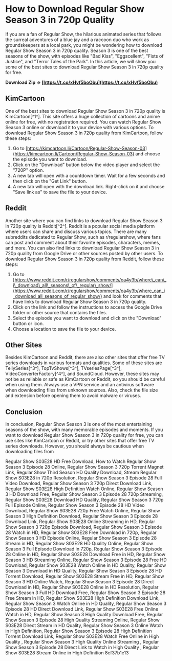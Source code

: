 # How to Download Regular Show Season 3 in 720p Quality
 
If you are a fan of Regular Show, the hilarious animated series that follows the surreal adventures of a blue jay and a raccoon duo who work as groundskeepers at a local park, you might be wondering how to download Regular Show Season 3 in 720p quality. Season 3 is one of the best seasons of the show, with episodes like "Bad Kiss", "Eggscellent", "Fists of Justice", and "Terror Tales of the Park". In this article, we will show you some of the best sites to download Regular Show Season 3 in 720p quality for free.
 
**Download Zip ⇒ [https://t.co/xHvf5boObu](https://t.co/xHvf5boObu)**


 
## KimCartoon
 
One of the best sites to download Regular Show Season 3 in 720p quality is KimCartoon[^1^]. This site offers a huge collection of cartoons and anime online for free, with no registration required. You can watch Regular Show Season 3 online or download it to your device with various options. To download Regular Show Season 3 in 720p quality from KimCartoon, follow these steps:
 
1. Go to [https://kimcartoon.li/Cartoon/Regular-Show-Season-03](https://kimcartoon.li/Cartoon/Regular-Show-Season-03) and choose the episode you want to download.
2. Click on the "Download" button below the video player and select the "720P" option.
3. A new tab will open with a countdown timer. Wait for a few seconds and then click on the "Get Link" button.
4. A new tab will open with the download link. Right-click on it and choose "Save link as" to save the file to your device.

## Reddit
 
Another site where you can find links to download Regular Show Season 3 in 720p quality is Reddit[^2^]. Reddit is a popular social media platform where users can share and discuss various topics. There are many subreddits dedicated to Regular Show, such as r/regularshow, where fans can post and comment about their favorite episodes, characters, memes, and more. You can also find links to download Regular Show Season 3 in 720p quality from Google Drive or other sources posted by other users. To download Regular Show Season 3 in 720p quality from Reddit, follow these steps:

1. Go to [https://www.reddit.com/r/regularshow/comments/oa4y3b/where\_can\_i\_download\_all\_seasons\_of\_regular\_show/](https://www.reddit.com/r/regularshow/comments/oa4y3b/where_can_i_download_all_seasons_of_regular_show/) and look for comments that have links to download Regular Show Season 3 in 720p quality.
2. Click on the link and follow the instructions to access the Google Drive folder or other source that contains the files.
3. Select the episode you want to download and click on the "Download" button or icon.
4. Choose a location to save the file to your device.

## Other Sites
 
Besides KimCartoon and Reddit, there are also other sites that offer free TV series downloads in various formats and qualities. Some of these sites are TellySeries[^3^], TopTvShows[^3^], TVseriesPage[^3^], VideoConverterFactory[^4^], and SoundCloud. However, these sites may not be as reliable or safe as KimCartoon or Reddit, so you should be careful when using them. Always use a VPN service and an antivirus software when downloading files from unknown sources. Also, check the file size and extension before opening them to avoid malware or viruses.
 
## Conclusion
 
In conclusion, Regular Show Season 3 is one of the most entertaining seasons of the show, with many memorable episodes and moments. If you want to download Regular Show Season 3 in 720p quality for free, you can use sites like KimCartoon or Reddit, or try other sites that offer free TV series downloads. However, you should always be cautious when downloading files from
 
Regular Show S03E28 HD Free Download,  How to Watch Regular Show Season 3 Episode 28 Online,  Regular Show Season 3 720p Torrent Magnet Link,  Regular Show Third Season HD Quality Download,  Stream Regular Show S03E28 in 720p Resolution,  Regular Show Season 3 Episode 28 Full Video Download,  Regular Show Season 3 720p Direct Download Link,  Regular Show S03E28 High Definition Watch Online,  Regular Show Season 3 HD Download Free,  Regular Show Season 3 Episode 28 720p Streaming,  Regular Show S03E28 Download HD Quality,  Regular Show Season 3 720p Full Episode Online,  Regular Show Season 3 Episode 28 HD Video Download,  Regular Show S03E28 720p Free Watch Online,  Regular Show Season 3 High Definition Download,  Regular Show Season 3 Episode 28 Download Link,  Regular Show S03E28 Online Streaming in HD,  Regular Show Season 3 720p Episode Download,  Regular Show Season 3 Episode 28 Watch in HD,  Regular Show S03E28 Free Download in 720p,  Regular Show Season 3 HD Episode Online,  Regular Show Season 3 Episode 28 Stream in HD,  Regular Show S03E28 HD Quality Online,  Regular Show Season 3 Full Episode Download in 720p,  Regular Show Season 3 Episode 28 Online in HD,  Regular Show S03E28 Download Free in HD,  Regular Show Season 3 HD Streaming Online,  Regular Show Season 3 Episode 28 Free HD Download,  Regular Show S03E28 Watch Online in HD Quality,  Regular Show Season 3 Download in HD Quality,  Regular Show Season 3 Episode 28 HD Torrent Download,  Regular Show S03E28 Stream Free in HD,  Regular Show Season 3 HD Online Watch,  Regular Show Season 3 Episode 28 Direct Download in HD,  Regular Show S03E28 Online in HD Resolution,  Regular Show Season 3 Full HD Download Free,  Regular Show Season 3 Episode 28 Free Stream in HD,  Regular Show S03E28 High Definition Download Link,  Regular Show Season 3 Watch Online in HD Quality,  Regular Show Season 3 Episode 28 HD Direct Download Link,  Regular Show S03E28 Free Online Watch in HD,  Regular Show Season 3 High Quality Download Free,  Regular Show Season 3 Episode 28 High Quality Streaming Online,  Regular Show S03E28 Direct Stream in HD Quality,  Regular Show Season 3 Online Watch in High Definition,  Regular Show Season 3 Episode 28 High Definition Torrent Download Link,  Regular Show S03E28 Watch Free Online in High Quality ,  Regular Show Season 3 High Quality Online Streaming ,  Regular Show Season 3 Episode 28 Direct Link to Watch in High Quality ,  Regular Show S03E28 Stream Online in High Definition
 8cf37b1e13
 
